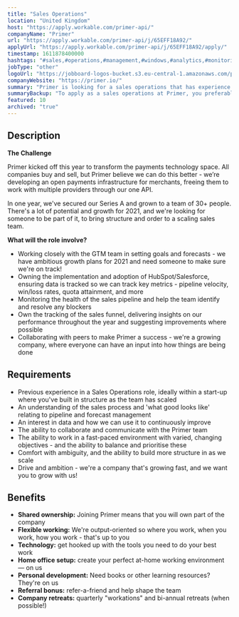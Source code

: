 ```yaml
---
title: "Sales Operations"
location: "United Kingdom"
host: "https://apply.workable.com/primer-api/"
companyName: "Primer"
url: "https://apply.workable.com/primer-api/j/65EFF18A92/"
applyUrl: "https://apply.workable.com/primer-api/j/65EFF18A92/apply/"
timestamp: 1611878400000
hashtags: "#sales,#operations,#management,#windows,#analytics,#monitoring"
jobType: "other"
logoUrl: "https://jobboard-logos-bucket.s3.eu-central-1.amazonaws.com/primer"
companyWebsite: "https://primer.io/"
summary: "Primer is looking for a sales operations that has experience in: #sales, #operations, #management."
summaryBackup: "To apply as a sales operations at Primer, you preferably need to have some knowledge of: #sales, #operations, #windows."
featured: 10
archived: "true"
---
```


## Description

**The Challenge**

Primer kicked off this year to transform the payments technology space. All companies buy and sell, but Primer believe we can do this better - we’re developing an open payments infrastructure for merchants, freeing them to work with multiple providers through our one API.

In one year, we've secured our Series A and grown to a team of 30+ people. There's a lot of potential and growth for 2021, and we're looking for someone to be part of it, to bring structure and order to a scaling sales team.

**What will the role involve?**

*   Working closely with the GTM team in setting goals and forecasts - we have ambitious growth plans for 2021 and need someone to make sure we're on track!
*   Owning the implementation and adoption of HubSpot/Salesforce, ensuring data is tracked so we can track key metrics - pipeline velocity, win/loss rates, quota attainment, and more
*   Monitoring the health of the sales pipeline and help the team identify and resolve any blockers
*   Own the tracking of the sales funnel, delivering insights on our performance throughout the year and suggesting improvements where possible
*   Collaborating with peers to make Primer a success - we're a growing company, where everyone can have an input into how things are being done

## Requirements

*   Previous experience in a Sales Operations role, ideally within a start-up where you've built in structure as the team has scaled
*   An understanding of the sales process and 'what good looks like' relating to pipeline and forecast management
*   An interest in data and how we can use it to continuously improve
*   The ability to collaborate and communicate with the Primer team
*   The ability to work in a fast-paced environment with varied, changing objectives - and the ability to balance and prioritise these
*   Comfort with ambiguity, and the ability to build more structure in as we scale
*   Drive and ambition - we're a company that's growing fast, and we want you to grow with us!

## Benefits

*   **Shared ownership:** Joining Primer means that you will own part of the company
*   **Flexible working:** We're output-oriented so where you work, when you work, how you work - that's up to you
*   **Technology:** get hooked up with the tools you need to do your best work
*   **Home office setup:** create your perfect at-home working environment — on us
*   **Personal development:** Need books or other learning resources? They're on us
*   **Referral bonus:** refer-a-friend and help shape the team
*   **Company retreats:** quarterly "workations" and bi-annual retreats (when possible!)
